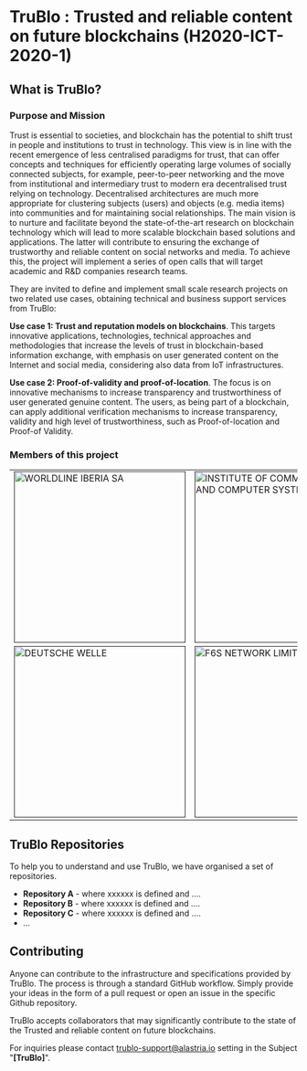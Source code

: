 # TruBlo : Trusted and reliable content on future blockchains (H2020-ICT-2020-1)

## What is TruBlo?

### Purpose and Mission
Trust is essential to societies, and blockchain has the potential to shift trust in people and institutions to trust in technology. 
This view is in line with the recent emergence of less centralised paradigms for trust, that can offer concepts and techniques for efficiently operating large volumes of socially connected subjects, for example, peer-to-peer networking and the move from institutional and intermediary trust to modern era decentralised trust relying on technology. 
Decentralised architectures are much more appropriate for clustering subjects (users) and objects (e.g. media items) into communities and for maintaining social relationships.
The main vision is to nurture and facilitate beyond the state-of-the-art research on blockchain technology which will lead to more scalable blockchain based solutions and applications. The latter will contribute to ensuring the exchange of trustworthy and reliable content on social networks and media. 
To achieve this, the project will implement a series of open calls that will target academic and R&D companies research teams. 

They are invited to define and implement small scale research projects on two related use cases, obtaining technical and business support services from TruBlo:

**Use case 1: Trust and reputation models on blockchains**.
This targets innovative applications, technologies, technical approaches and methodologies that increase the levels of trust in blockchain-based information exchange, with emphasis on user generated content on the Internet and social media, considering also data from IoT infrastructures.

**Use case 2: Proof-of-validity and proof-of-location**.
The focus is on innovative mechanisms to increase transparency and trustworthiness of user generated genuine content. The users, as being part of a blockchain, can apply additional verification mechanisms to increase transparency, validity and high level of trustworthiness, such as Proof-of-location and Proof-of Validity.

### Members of this project

<table>
  <tr>
   <td>
     <a href="">
        <img src="images/alastria.png" width="300" alt="WORLDLINE IBERIA SA" title="image_tooltip">
     </a> 
   </td>
   <td>
  <a href="">
        <img src="images/image2.png" width="300" alt="INSTITUTE OF COMMUNICATION AND
COMPUTER SYSTEMS" title="image_tooltip">
     </a> 
   </td>
   <td>
     <a href="">
        <img src="images/alastria.png" width="300" alt="ATHENS TECHNOLOGY CENTER (ANONYMI BIOMICHANIKI EMPORIKI KAI TECHNIKI ETAIREIA EFARMOGON YPSILIS TECHNOLOGIAS)" title="image_tooltip">
     </a> 
   </td>
  </tr>
  <tr>
   <td>
     <a href="">
        <img src="images/alastria.png" width="300" alt="DEUTSCHE WELLE" title="image_tooltip">
     </a> 
   </td>
   <td>
   <a href="">
        <img src="" width="300" alt="F6S NETWORK LIMITED" title="image_tooltip">
     </a> 
   </td>
   <td>
   <a href="">
        <img src="" width="300" alt="CONSORCIO RED ALASTRIA" title="image_tooltip">
     </a> 
   </td>
  </tr>
</table>

## TruBlo Repositories

To help you to understand and use TruBlo, we have organised a set of repositories.
* **Repository A** - where xxxxxx is defined and ....
* **Repository B** - where xxxxxx is defined and ....
* **Repository C** - where xxxxxx is defined and ....
* ...

## Contributing 

Anyone can contribute to the infrastructure and specifications provided by TruBlo. The process is through a standard GitHub workflow. Simply provide your ideas in the form of a pull request or open an issue in the specific Github repository.

TruBlo accepts collaborators that may significantly contribute to the state of the Trusted and reliable content on future blockchains. 

For inquiries please contact [trublo-support@alastria.io](mailto:trublo-support@alastria.io) setting in the Subject "**[TruBlo]**".
